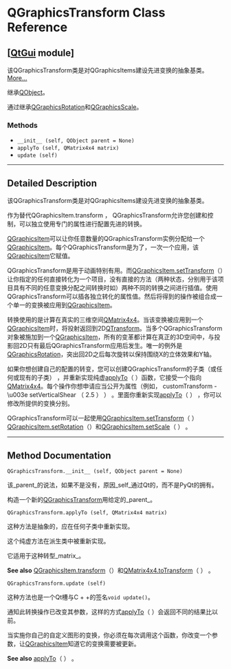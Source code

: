 # QGraphicsTransform Class Reference

## [[QtGui](index.htm) module]

该QGraphicsTransform类是对QGraphicsItems建设先进变换的抽象基类。[More...](#details)

继承[QObject](qobject.html)。

通过继承[QGraphicsRotation](qgraphicsrotation.html)和[QGraphicsScale](qgraphicsscale.html)。

### Methods

*   `__init__ (self, QObject parent = None)`
*   `applyTo (self, QMatrix4x4 matrix)`
*   `update (self)`

* * *

## Detailed Description

该QGraphicsTransform类是对QGraphicsItems建设先进变换的抽象基类。

作为替代QGraphicsItem.transform ， QGraphicsTransform允许您创建和控制，可以独立使用专门的属性进行配置先进的转换。

[QGraphicsItem](qgraphicsitem.html)可以让你任意数量的QGraphicsTransform实例分配给一个[QGraphicsItem](qgraphicsitem.html)。每个QGraphicsTransform是为了，一次一个应用，该[QGraphicsItem](qgraphicsitem.html)它赋值。

QGraphicsTransform是用于动画特别有用。而[QGraphicsItem.setTransform](qgraphicsitem.html#setTransform)（）让你指定的任何直接转化为一个项目，没有直接的方法（两种状态，分别用于该项目具有不同的任意变换分配之间转换时如）两种不同的转换之间进行插值。使用QGraphicsTransform可以插各独立转化​​的属性值。然后将得到的操作被组合成一个单一的变换被应用到[QGraphicsItem](qgraphicsitem.html)。

转换使用的是计算在真实的三维空间[QMatrix4x4](qmatrix4x4.html)。当该变换被应用到一个[QGraphicsItem](qgraphicsitem.html)时，将投射返回到2D[QTransform](qtransform.html)。当多个QGraphicsTransform对象被施加到一个[QGraphicsItem](qgraphicsitem.html)，所有的变革都计算在真正的3D空间中，与投影回2D只有最后QGraphicsTransform应用后发生。唯一的例外是[QGraphicsRotation](qgraphicsrotation.html)，突出回2D之后每次旋转以保持围绕X的立体效果和Y轴。

如果你想创建自己的配置的转变，您可以创建QGraphicsTransform的子类（或任何或现有的子类） ，并重新实现纯虚[applyTo](qgraphicstransform.html#applyTo)（ ）函数，它接受一个指向[QMatrix4x4](qmatrix4x4.html)。每个操作你想申请应当公开为属性（例如， customTransform - \u003e setVerticalShear （ 2.5 ） ） 。里面你重新实现[applyTo](qgraphicstransform.html#applyTo)（ ） ，你可以修改所提供的变换分别。

QGraphicsTransform可以一起使用[QGraphicsItem.setTransform](qgraphicsitem.html#setTransform)（ ）[QGraphicsItem.setRotation](qgraphicsitem.html#setRotation)（）和[QGraphicsItem.setScale](qgraphicsitem.html#setScale)（ ） 。

* * *

## Method Documentation

```
QGraphicsTransform.__init__ (self, QObject parent = None)
```

该_parent_的说法，如果不是没有，原因_self_通过Qt的，而不是PyQt的拥有。

构造一个新的[QGraphicsTransform](qgraphicstransform.html)用给定的_parent_。

```
QGraphicsTransform.applyTo (self, QMatrix4x4 matrix)
```

这种方法是抽象的，应在任何子类中重新实现。

这个纯虚方法在派生类中被重新实现。

它适用于这种转型_matrix_。

**See also** [QGraphicsItem.transform](qgraphicsitem.html#transform)（）和[QMatrix4x4.toTransform](qmatrix4x4.html#toTransform)（ ） 。

```
QGraphicsTransform.update (self)
```

这种方法也是一个Qt槽与C + +的签名`void update()`。

通知此转换操作已改变其参数，这样的方式[applyTo](qgraphicstransform.html#applyTo)（ ）会返回不同的结果比以前。

当实施你自己的自定义图形的变换，你必须在每次调用这个函数，你改变一个参数，让[QGraphicsItem](qgraphicsitem.html)知道它的变换需要被更新。

**See also** [applyTo](qgraphicstransform.html#applyTo)（ ） 。
